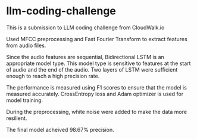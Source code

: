 # llm-coding-challenge
This is a submission to LLM coding challenge from CloudWalk.io

Used MFCC preprocessing and Fast Fourier Transform to extract features from audio files.

Since the audio features are sequential, Bidirectional LSTM is an appropriate model type. This model type is sensitive to features at the start of audio and the end of the audio. 
Two layers of LSTM were sufficient enough to reach a high precision rate.

The performance is measured using F1 scores to ensure that the model is measured accurately.
CrossEntropy loss and Adam optimizer is used for model training.

During the preprocessing, white noise were added to make the data more resilient.

The final model acheived 98.67% precision.